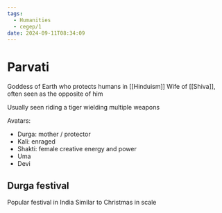 ```yaml
---
tags:
  - Humanities
  - cegep/1
date: 2024-09-11T08:34:09
---
```


# Parvati

Goddess of Earth who protects humans in [[Hinduism]]
Wife of [[Shiva]], often seen as the opposite of him

Usually seen riding a tiger wielding multiple weapons

Avatars:

- Durga: mother / protector
- Kali: enraged
- Shakti: female creative energy and power
- Uma
- Devi

## Durga festival

Popular festival in India
Similar to Christmas in scale

